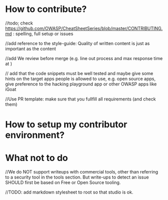 # How to contribute?

//todo; check https://github.com/OWASP/CheatSheetSeries/blob/master/CONTRIBUTING.md : spelling, full setup or issues

//add reference to the style-guide: Quality of written content is just as important as the content

//add We review before merge (e.g. line out process and max response time at )

// add that the code snippets must be well tested and maybe give some hints on the target apps people is allowed to use, e.g. open source apps, give preference to the hacking playground app or other OWASP apps like iGoat

//Use PR template: make sure that you fullfill all requirements (and check them)



# How to setup my contributor environment?


# What not to do
//We do NOT support writeups with commercial tools, other than referring to a security tool in the tools section. But write-ups to detect an issue SHOULD first be based on Free or Open Source tooling.


//TODO: add markdown stylesheet to root so that studio is ok.